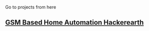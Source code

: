 Go to projects from here <br>

## [GSM Based Home Automation Hackerearth](/projects/GHA_HackerEarth.md)
